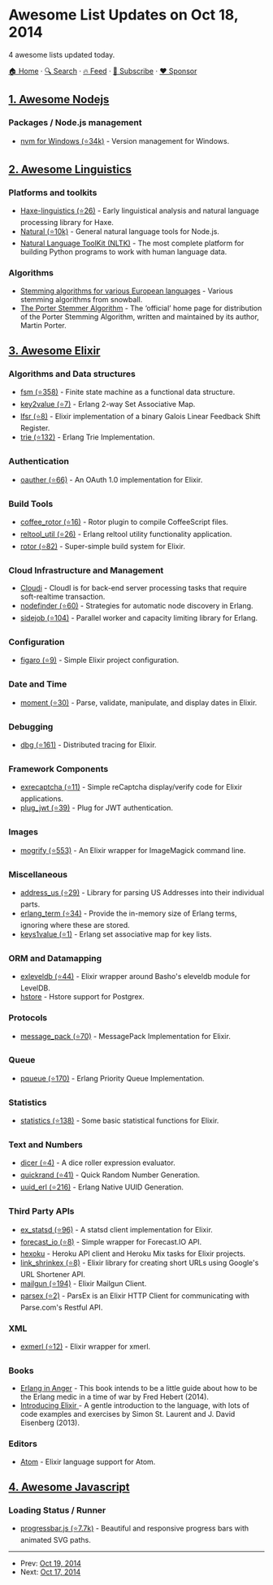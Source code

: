 # Awesome List Updates on Oct 18, 2014

4 awesome lists updated today.

[🏠 Home](/README.md) · [🔍 Search](https://www.trackawesomelist.com/search/) · [🔥 Feed](https://www.trackawesomelist.com/rss.xml) · [📮 Subscribe](https://trackawesomelist.us17.list-manage.com/subscribe?u=d2f0117aa829c83a63ec63c2f&id=36a103854c) · [❤️  Sponsor](https://github.com/sponsors/theowenyoung)



## [1. Awesome Nodejs](/content/sindresorhus/awesome-nodejs/README.md)

### Packages / Node.js management

*   [nvm for Windows (⭐34k)](https://github.com/coreybutler/nvm-windows) - Version management for Windows.

## [2. Awesome Linguistics](/content/theimpossibleastronaut/awesome-linguistics/README.md)

### Platforms and toolkits

*   [Haxe-linguistics (⭐26)](https://github.com/sexybiggetje/haxe-linguistics) - Early linguistical analysis and natural language processing library for Haxe.
*   [Natural (⭐10k)](https://github.com/NaturalNode/natural) - General natural language tools for Node.js.
*   [Natural Language ToolKit (NLTK)](http://www.nltk.org/) - The most complete platform for building Python programs to work with human language data.

### Algorithms

*   [Stemming algorithms for various European languages](http://snowball.tartarus.org/texts/stemmersoverview.html) - Various stemming algorithms from snowball.
*   [The Porter Stemmer Algorithm](http://tartarus.org/martin/PorterStemmer/) - The ‘official’ home page for distribution of the Porter Stemming Algorithm, written and maintained by its author, Martin Porter.

## [3. Awesome Elixir](/content/h4cc/awesome-elixir/README.md)

### Algorithms and Data structures

*   [fsm (⭐358)](https://github.com/sasa1977/fsm) - Finite state machine as a functional data structure.
*   [key2value (⭐7)](https://github.com/okeuday/key2value) - Erlang 2-way Set Associative Map.
*   [lfsr (⭐8)](https://github.com/pma/lfsr) - Elixir implementation of a binary Galois Linear Feedback Shift Register.
*   [trie (⭐132)](https://github.com/okeuday/trie) - Erlang Trie Implementation.

### Authentication

*   [oauther (⭐66)](https://github.com/lexmag/oauther) - An OAuth 1.0 implementation for Elixir.

### Build Tools

*   [coffee\_rotor (⭐16)](https://github.com/HashNuke/coffee_rotor) - Rotor plugin to compile CoffeeScript files.
*   [reltool\_util (⭐26)](https://github.com/okeuday/reltool_util) - Erlang reltool utility functionality application.
*   [rotor (⭐82)](https://github.com/HashNuke/rotor) - Super-simple build system for Elixir.

### Cloud Infrastructure and Management

*   [Cloudi](http://cloudi.org/) - CloudI is for back-end server processing tasks that require soft-realtime transaction.
*   [nodefinder (⭐60)](https://github.com/okeuday/nodefinder) - Strategies for automatic node discovery in Erlang.
*   [sidejob (⭐104)](https://github.com/basho/sidejob) - Parallel worker and capacity limiting library for Erlang.

### Configuration

*   [figaro (⭐9)](https://github.com/trestrantham/ex_figaro) - Simple Elixir project configuration.

### Date and Time

*   [moment (⭐30)](https://github.com/atabary/moment) - Parse, validate, manipulate, and display dates in Elixir.

### Debugging

*   [dbg (⭐161)](https://github.com/fishcakez/dbg) - Distributed tracing for Elixir.

### Framework Components

*   [exrecaptcha (⭐11)](https://github.com/adanselm/exrecaptcha) - Simple reCaptcha display/verify code for Elixir applications.
*   [plug\_jwt (⭐39)](https://github.com/bryanjos/plug_jwt) - Plug for JWT authentication.

### Images

*   [mogrify (⭐553)](https://github.com/route/mogrify) - An Elixir wrapper for ImageMagick command line.

### Miscellaneous

*   [address\_us (⭐29)](https://github.com/smashedtoatoms/address_us) - Library for parsing US Addresses into their individual parts.
*   [erlang\_term (⭐34)](https://github.com/okeuday/erlang_term) - Provide the in-memory size of Erlang terms, ignoring where these are stored.
*   [keys1value (⭐1)](https://github.com/okeuday/keys1value) - Erlang set associative map for key lists.

### ORM and Datamapping

*   [exleveldb (⭐44)](https://github.com/skovsgaard/exleveldb) - Elixir wrapper around Basho's eleveldb module for LevelDB.
*   [hstore](https://github.com/senecasystems/hstore) - Hstore support for Postgrex.

### Protocols

*   [message\_pack (⭐70)](https://github.com/mururu/msgpack-elixir) - MessagePack Implementation for Elixir.

### Queue

*   [pqueue (⭐170)](https://github.com/okeuday/pqueue) - Erlang Priority Queue Implementation.

### Statistics

*   [statistics (⭐138)](https://github.com/msharp/elixir-statistics) - Some basic statistical functions for Elixir.

### Text and Numbers

*   [dicer (⭐4)](https://github.com/olhado/dicer) - A dice roller expression evaluator.
*   [quickrand (⭐41)](https://github.com/okeuday/quickrand) - Quick Random Number Generation.
*   [uuid\_erl (⭐216)](https://github.com/okeuday/uuid) - Erlang Native UUID Generation.

### Third Party APIs

*   [ex\_statsd (⭐96)](https://github.com/CargoSense/ex_statsd) - A statsd client implementation for Elixir.
*   [forecast\_io (⭐8)](https://github.com/r-icarus/forecast_io) - Simple wrapper for Forecast.IO API.
*   [hexoku](https://github.com/JonGretar/Hexoku) - Heroku API client and Heroku Mix tasks for Elixir projects.
*   [link\_shrinkex (⭐8)](https://github.com/jonahoffline/link_shrinkex) - Elixir library for creating short URLs using Google's URL Shortener API.
*   [mailgun (⭐194)](https://github.com/chrismccord/mailgun) - Elixir Mailgun Client.
*   [parsex (⭐2)](https://github.com/maarek/ParsEx) - ParsEx is an Elixir HTTP Client for communicating with Parse.com's Restful API.

### XML

*   [exmerl (⭐12)](https://github.com/pwoolcoc/exmerl) - Elixir wrapper for xmerl.

### Books

*   [Erlang in Anger](http://www.erlang-in-anger.com/) - This book intends to be a little guide about how to be the Erlang medic in a time of war by Fred Hebert (2014).
*   [Introducing Elixir ](http://shop.oreilly.com/product/0636920030584.do) - A gentle introduction to the language, with lots of code examples and exercises by Simon St. Laurent and J. David Eisenberg (2013).

### Editors

*   [Atom](https://atom.io/packages/language-elixir) - Elixir language support for Atom.

## [4. Awesome Javascript](/content/sorrycc/awesome-javascript/README.md)

### Loading Status / Runner

*   [progressbar.js (⭐7.7k)](https://github.com/kimmobrunfeldt/progressbar.js) - Beautiful and responsive progress bars with animated SVG paths.

---

- Prev: [Oct 19, 2014](/content/2014/10/19/README.md)
- Next: [Oct 17, 2014](/content/2014/10/17/README.md)